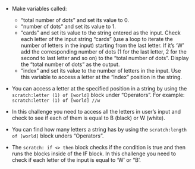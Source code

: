 -   Make variables called:

    -   “total number of dots” and set its value to 0.
    -   “number of dots” and set its value to 1.
    -   “cards” and set its value to the string entered as the input.
        Check each letter of the input string “cards” (use a loop to iterate
        the number of letters in the input) starting from the last letter.
        If it’s ‘W’ add the corresponding number of dots (1 for the last
        letter, 2 for the second to last letter and so on) to the “total
        number of dots”.
        Display the “total number of dots” as the output.
    -   “index” and set its value to the number of letters in the input.
        Use this variable to access a letter at the “index” position in the
        string.

-   You can access a letter at the specified position in a string by using
    the `scratch:letter (1) of [world]` block under “Operators”.
    For example: `scratch:letter (1) of [world] //w`

-   In this challenge you need to access all the letters in user’s input and
    check to see if each of them is equal to B (black) or W (white).

-   You can find how many letters a string has by using the
    `scratch:length of [world]` block unders “Operators”.

-   The `scratch: if <> then` block checks if the condition is true and then
    runs the blocks inside of the IF block.
    In this challenge you need to check if each letter of the input is equal
    to ‘W’ or “B’.
